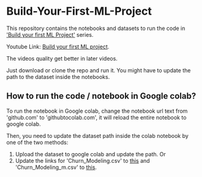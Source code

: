 # Build-Your-First-ML-Project

This repository contains the notebooks and datasets to run the code in ['Build your first ML Project'](https://www.youtube.com/watch?v=KSsjPbowHQ0&list=PLFAYD0dt5xCymcvacfR4CLB9Pk_9L50gz) series.

Youtube Link: [Build your first ML project](https://www.youtube.com/watch?v=KSsjPbowHQ0&list=PLFAYD0dt5xCymcvacfR4CLB9Pk_9L50gz).

The videos quality get better in later videos.

Just download or clone the repo and run it. You might have to update the path to the dataset inside the notebooks. 

## How to run the code / notebook in Google colab?
To run the notebook in Google colab, change the notebook url text from 'github.com' to 'githubtocolab.com', it will reload the entire notebook to google colab.

Then, you need to update the dataset path inside the colab notebook by one of the two methods:
1. Upload the dataset to google colab and update the path.
   Or
2. Update the links for 'Churn_Modeling.csv' to [this](https://raw.githubusercontent.com/machinelearningplus/Build-Your-First-ML-Project/main/00_Datasets/Churn_Modelling.csv) and 'Churn_Modeling_m.csv' to [this](https://raw.githubusercontent.com/machinelearningplus/Build-Your-First-ML-Project/main/00_Datasets/Churn_Modelling_m.csv).
   
